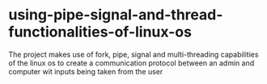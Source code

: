 # using-pipe-signal-and-thread-functionalities-of-linux-os
The project makes use of fork, pipe, signal and multi-threading capabilities of the linux os to create a communication protocol between an admin and computer wit inputs being taken from the user
